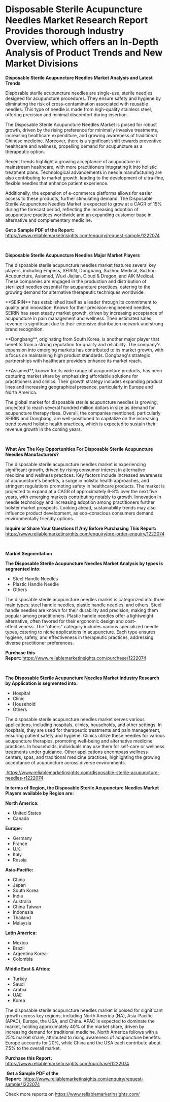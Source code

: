 <p><h1>Disposable Sterile Acupuncture Needles Market Research Report Provides thorough Industry Overview, which offers an In-Depth Analysis of Product Trends and New Market Divisions</h1></p><p><strong>Disposable Sterile Acupuncture Needles Market Analysis and Latest Trends</strong></p>
<p><p>Disposable sterile acupuncture needles are single-use, sterile needles designed for acupuncture procedures. They ensure safety and hygiene by eliminating the risk of cross-contamination associated with reusable needles. This type of needle is made from high-quality stainless steel, offering precision and minimal discomfort during insertion.</p><p>The Disposable Sterile Acupuncture Needles Market is poised for robust growth, driven by the rising preference for minimally invasive treatments, increasing healthcare expenditure, and growing awareness of traditional Chinese medicine. Moreover, there is a significant shift towards preventive healthcare and wellness, propelling demand for acupuncture as a therapeutic option. </p><p>Recent trends highlight a growing acceptance of acupuncture in mainstream healthcare, with more practitioners integrating it into holistic treatment plans. Technological advancements in needle manufacturing are also contributing to market growth, leading to the development of ultra-fine, flexible needles that enhance patient experience. </p><p>Additionally, the expansion of e-commerce platforms allows for easier access to these products, further stimulating demand. The Disposable Sterile Acupuncture Needles Market is expected to grow at a CAGR of 15% during the forecast period, reflecting the increasing adoption of acupuncture practices worldwide and an expanding customer base in alternative and complementary medicine.</p></p>
<p><strong>Get a Sample PDF of the Report:&nbsp;</strong> <a href="https://www.reliablemarketinsights.com/enquiry/request-sample/1222074?utm_campaign=3212&utm_medium=2&utm_source=Github&utm_content=ia&utm_term=05032025&utm_id=disposable-sterile-acupuncture-needles">https://www.reliablemarketinsights.com/enquiry/request-sample/1222074</a></p>
<p>&nbsp;</p>
<p><strong>Disposable Sterile Acupuncture Needles Major Market Players</strong></p>
<p><p>The disposable sterile acupuncture needles market features several key players, including Empecs, SEIRIN, Dongbang, Suzhou Medical, Suzhou Acupuncture, Asiamed, Wuxi Jiajian, Cloud & Dragon, and AIK Medical. These companies are engaged in the production and distribution of sterilized needles essential for acupuncture practices, catering to the growing demand for alternative therapeutic techniques worldwide.</p><p>**SEIRIN** has established itself as a leader through its commitment to quality and innovation. Known for their precision-engineered needles, SEIRIN has seen steady market growth, driven by increasing acceptance of acupuncture in pain management and wellness. Their estimated sales revenue is significant due to their extensive distribution network and strong brand recognition.</p><p>**Dongbang**, originating from South Korea, is another major player that benefits from a strong reputation for quality and reliability. The company's expansion into emerging markets has contributed to its market growth, with a focus on maintaining high product standards. Dongbang's strategic partnerships with healthcare providers enhance its market reach.</p><p>**Asiamed**, known for its wide range of acupuncture products, has been capturing market share by emphasizing affordable solutions for practitioners and clinics. Their growth strategy includes expanding product lines and increasing geographical presence, particularly in Europe and North America.</p><p>The global market for disposable sterile acupuncture needles is growing, projected to reach several hundred million dollars in size as demand for acupuncture therapy rises. Overall, the companies mentioned, particularly SEIRIN and Dongbang, are well-positioned to capitalize on the increasing trend toward holistic health practices, which is expected to sustain their revenue growth in the coming years.</p></p>
<p>&nbsp;</p>
<p><strong>What Are The Key Opportunities For Disposable Sterile Acupuncture Needles Manufacturers?</strong></p>
<p><p>The disposable sterile acupuncture needles market is experiencing significant growth, driven by rising consumer interest in alternative medicine and wellness practices. Key factors include increased awareness of acupuncture's benefits, a surge in holistic health approaches, and stringent regulations promoting safety in healthcare products. The market is projected to expand at a CAGR of approximately 6-8% over the next five years, with emerging markets contributing notably to growth. Innovation in needle technology and increasing adoption among practitioners further bolster market prospects. Looking ahead, sustainability trends may also influence product development, as eco-conscious consumers demand environmentally friendly options.</p></p>
<p><strong>Inquire or Share Your Questions If Any Before Purchasing This Report:</strong> <a href="https://www.reliablemarketinsights.com/enquiry/pre-order-enquiry/1222074?utm_campaign=3212&utm_medium=2&utm_source=Github&utm_content=ia&utm_term=05032025&utm_id=disposable-sterile-acupuncture-needles">https://www.reliablemarketinsights.com/enquiry/pre-order-enquiry/1222074</a></p>
<p>&nbsp;</p>
<p><strong>Market Segmentation</strong></p>
<p><strong>The Disposable Sterile Acupuncture Needles Market Analysis by types is segmented into:</strong></p>
<p><ul><li>Steel Handle Needles</li><li>Plastic Handle Needle</li><li>Others</li></ul></p>
<p><p>The disposable sterile acupuncture needles market is categorized into three main types: steel handle needles, plastic handle needles, and others. Steel handle needles are known for their durability and precision, making them popular among practitioners. Plastic handle needles offer a lightweight alternative, often favored for their ergonomic design and cost-effectiveness. The "others" category includes various specialized needle types, catering to niche applications in acupuncture. Each type ensures hygiene, safety, and effectiveness in therapeutic practices, addressing diverse practitioner preferences.</p></p>
<p><strong>Purchase this Report:&nbsp;</strong><a href="https://www.reliablemarketinsights.com/purchase/1222074?utm_campaign=3212&utm_medium=2&utm_source=Github&utm_content=ia&utm_term=05032025&utm_id=disposable-sterile-acupuncture-needles">https://www.reliablemarketinsights.com/purchase/1222074</a></p>
<p>&nbsp;</p>
<p><strong>The Disposable Sterile Acupuncture Needles Market Industry Research by Application is segmented into:</strong></p>
<p><ul><li>Hospital</li><li>Clinic</li><li>Household</li><li>Others</li></ul></p>
<p><p>The disposable sterile acupuncture needles market serves various applications, including hospitals, clinics, households, and other settings. In hospitals, they are used for therapeutic treatments and pain management, ensuring patient safety and hygiene. Clinics utilize these needles for various acupuncture therapies, promoting well-being and alternative medicine practices. In households, individuals may use them for self-care or wellness treatments under guidance. Other applications encompass wellness centers, spas, and traditional medicine practices, highlighting the growing acceptance of acupuncture across diverse environments.</p></p>
<p><a href="https://www.reliablemarketinsights.com/disposable-sterile-acupuncture-needles-r1222074?utm_campaign=3212&utm_medium=2&utm_source=Github&utm_content=ia&utm_term=05032025&utm_id=disposable-sterile-acupuncture-needles">&nbsp;https://www.reliablemarketinsights.com/disposable-sterile-acupuncture-needles-r1222074</a></p>
<p><strong>In terms of Region, the Disposable Sterile Acupuncture Needles Market Players available by Region are:</strong></p>
<p>
    <p> <strong> North America: </strong>
        <ul>
            <li>United States</li>
            <li>Canada</li>
        </ul>
        </p> 
    <p> <strong> Europe: </strong>
        <ul>
            <li>Germany</li>
            <li>France</li>
            <li>U.K.</li>
            <li>Italy</li>
            <li>Russia</li>
        </ul>
        </p> 
    <p> <strong> Asia-Pacific: </strong>
        <ul>
            <li>China</li>
            <li>Japan</li>
            <li>South Korea</li>
            <li>India</li>
            <li>Australia</li>
            <li>China Taiwan</li>
            <li>Indonesia</li>
            <li>Thailand</li>
            <li>Malaysia</li>
        </ul>
        </p> 
    <p> <strong> Latin America: </strong>
        <ul>
            <li>Mexico</li>
            <li>Brazil</li>
            <li>Argentina Korea</li>
            <li>Colombia</li>
        </ul>
        </p> 
    <p> <strong> Middle East & Africa: </strong>
        <ul>
            <li>Turkey</li>
            <li>Saudi</li>
            <li>Arabia</li>
            <li>UAE</li>
            <li>Korea</li>
        </ul>
    </p>
    </p>
<p><p>The disposable sterile acupuncture needles market is poised for significant growth across key regions, including North America (NA), Asia-Pacific (APAC), Europe, the USA, and China. APAC is expected to dominate the market, holding approximately 40% of the market share, driven by increasing demand for traditional medicine. North America follows with a 25% market share, attributed to rising awareness of acupuncture benefits. Europe accounts for 20%, while China and the USA each contribute about 7.5% to the overall market.</p></p>
<p><strong>Purchase this Report: </strong><a href="https://www.reliablemarketinsights.com/purchase/1222074?utm_campaign=3212&utm_medium=2&utm_source=Github&utm_content=ia&utm_term=05032025&utm_id=disposable-sterile-acupuncture-needles">https://www.reliablemarketinsights.com/purchase/1222074</a></p>
<p>&nbsp;<strong>Get a Sample PDF of the Report:&nbsp;&nbsp;</strong><a href="https://www.reliablemarketinsights.com/enquiry/request-sample/1222074?utm_campaign=3212&utm_medium=2&utm_source=Github&utm_content=ia&utm_term=05032025&utm_id=disposable-sterile-acupuncture-needles">https://www.reliablemarketinsights.com/enquiry/request-sample/1222074</a></p>
<p><strong></strong></p>
<p>Check more reports on <a href="https://www.reliablemarketinsights.com/?utm_campaign=3212&utm_medium=2&utm_source=Github&utm_content=ia&utm_term=05032025&utm_id=disposable-sterile-acupuncture-needles">https://www.reliablemarketinsights.com/</a></p>